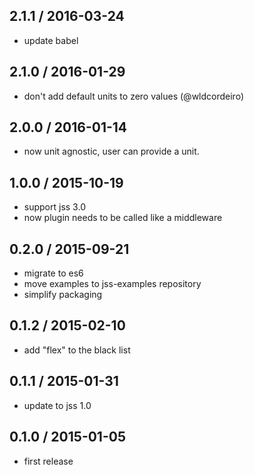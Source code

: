 ## 2.1.1 / 2016-03-24

- update babel

## 2.1.0 / 2016-01-29

- don't add default units to zero values (@wldcordeiro)

## 2.0.0 / 2016-01-14

- now unit agnostic, user can provide a unit.

## 1.0.0 / 2015-10-19

- support jss 3.0
- now plugin needs to be called like a middleware

## 0.2.0 / 2015-09-21

- migrate to es6
- move examples to jss-examples repository
- simplify packaging

## 0.1.2 / 2015-02-10

- add "flex" to the black list

## 0.1.1 / 2015-01-31

- update to jss 1.0

## 0.1.0 / 2015-01-05

- first release
